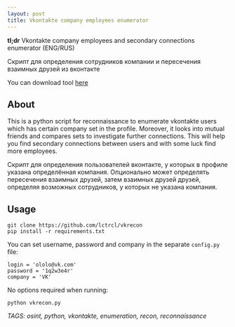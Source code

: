 ```yaml
---
layout: post
title: Vkontakte company employees enumerator
---
```


**tl;dr** Vkontakte company employees and secondary connections enumerator
(ENG/RUS)

Скрипт для определения сотрудников компании и пересечения взаимных друзей из вконтакте

You can download tool [here](https://github.com/lctrcl/vkrecon)

## About

This is a python script for reconnaissance to enumerate vkontakte users which has certain company set in the profile. Moreover, it looks into mutual friends and compares sets to investigate further connections. This will help you find secondary connections between users and with some luck find more employees. 

Скрипт для определения пользователей вконтакте, у которых в профиле указана определённая компания. Опционально может определять пересечения взаимных друзей, затем взаимных друзей друзей, определяя возможных сотрудников, у которых не указана компания. 



## Usage

    git clone https://github.com/lctrcl/vkrecon
    pip install -r requirements.txt

You can set username, password and company in the separate `config.py` file:

    login = 'ololo@vk.com'
    password = '1q2w3e4r'
    company = 'VK'

No options required when running:

    python vkrecon.py


*TAGS: osint, python, vkontakte, enumeration, recon, reconnaissance*
